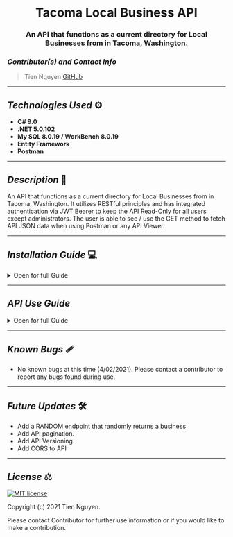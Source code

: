 # <div align="center"> **Tacoma Local Business API** </div>
### <div align="center"> An API that functions as a current directory for Local Businesses from in Tacoma, Washington. </div>


### _Contributor(s) and Contact Info_ 
> Tien Nguyen [GitHub](https://github.com/Tien96ng)

---

## _Technologies Used_ ⚙

* **C# 9.0**
* **.NET 5.0.102**
* **My SQL 8.0.19 / WorkBench 8.0.19**
* **Entity Framework**
* **Postman**

---

## _Description_ 📃
An API that functions as a current directory for Local Businesses from in Tacoma, Washington. It utilizes RESTful principles and has integrated authentication via JWT Bearer to keep the API Read-Only for all users except administrators. The user is able to see / use the GET method to fetch API JSON data when using Postman or any API Viewer.

---

## _Installation Guide_ 💻 

<details>
<summary>Open for full Guide</summary>

### _Cloning and Initial Setup_

> Repository: 
1. In your terminal of choice or [GitHub's Desktop Application](https://desktop.github.com/), clone the above repository from Github. For further explanation on how to clone this repository, please visit [GitHub's Documentation](https://docs.github.com/en/github/using-git/which-remote-url-should-i-use).
2. Ensure you are running .NET Core SDK by using the command dotnet --version in your terminal. If a version number is not presented, please visit [this download page for .NET 5 and install the applicable software for your OS](https://dotnet.microsoft.com/download/dotnet/5.0). 
3. Once you verify you are running a .NET 5, navigate in your terminal to ***Local Business API*** directory within the ***Tacoma-Local-Business-Api*** directory you just cloned. Once there, run "dotnet build" in your terminal to build application within directory. 
4. In your terminal, while still in LocalBusinessApi directory, run "dotnet restore."
5. You will require a text or code editor to complete the following steps. [VS Code is recommended](https://code.visualstudio.com/)


### _Installation: Database Recreation_

1. Ensure you are running MySQL Server 8 and MySQL WorkBench 8. If you are running windows, use the [Windows Installer ](https://dev.mysql.com/downloads/installer/) for MySQL and follow the instructions provided by the installer. For Macs, visit [MySQL Commuinity Downloads](https://dev.mysql.com/downloads/mysql/) and select macOS from the Operation Systems. This will be a manual installation. If you need additonal assistance on this, please visit Epicodus's [Learn How to Program Article](https://www.learnhowtoprogram.com/c-and-net/getting-started-with-c/installing-and-configuring-mysql).
2. Once you verify you have SQL installed, create a file called "appsettings.json" in the root directory LocalBusinessApi. Paste the following into this file.
```
{
  "ConnectionStrings": {
      "DefaultConnection": "Server=localhost;Port={PORT OF SERVER};database=local_business_api;uid=root;pwd={PASSWORD OF SERVER};"
  }
}
```
3. In your terminal, run "dotnet ef database update".

</details>

---

## _API Use Guide_

<details>
<summary> Open for full Guide </summary>

### Install Postman
> (Optional) [Download and install Postman](https://www.postman.com/downloads/).

### Launch the API
1) Navigate to tacoma-local-business-api/LocalBusinessApi directory using the MacOS Terminal or Windows Powershell (e.g. **cd Desktop/tacoma-local-business-api/LocalBusinessApi**).
2) Run the command **dotnet run** to have access to the API in Postman or browser.

### Using the JSON Web Token
> In order to be authorized to use the POST, PUT, DELETE functionality of the API, please authenticate yourself through Postman.
1. Open Postman and create a POST request using the URL: `http://localhost:5000/api/businesses/authenticate`
2. Add the following query to the request as raw data in the Body tab:
```
{
    "UserName": "test",
    "Password": "test"
}
```
3. The token will be generated in the response.
4. Copy the Token from the response (2 hour TTL).
5. Switch to the **authorization** tab in Postman.
6. Choose the type: **Bearer Token** and paste the copied Token into the **Token** field.
7. Run a request for any authorize route request (Ex. POST, PUT, or DELETE).

#### Sample Authenticate 200 OK Response
```
{
    "id": 1,
    "firstName": "Bob",
    "lastName": "Belcher",
    "username": "LindaStopYellingAtMe",
    "token": "eyJhbGciOiJIUzI1NiIsInR5cCI6IkpXVCJ9.eyJpZCI6IjEiLCJuYmYiOjE2MTc2MDIyMDYsImV4cCI6MTYxNzYwOTQwNiwiaWF0IjoxNjE3NjAyMjA2fQ.a0sJc8sn3PXyp0DeOhmQ7lMtn4sNtlX92c13XG0Jf0M"
}
```


### Endpoints
> Base URL: `https://localhost:5000`

#### HTTP Request Structure
```
GET /api/{component}
POST /api/{component}
GET /api/{component}/{id}
PUT /api/{component}/{id}
DELETE /api/{component}/{id}
AUTHENTICATE /api/{component}/authenticate
```

#### Example Query
```
https://localhost:5000/api/businesses/30
```

#### Sample JSON Response
```
{
  "businessId": 30,
  "name": "Coffee Kitchen",
  "category": "Coffee",
  "address": "9115 S Tacoma Way Tacoma WA 98499",
  "phoneNumber": "2535884191",
  "websiteUrl": ""
}
```
..........................................................................................

### Local Businesses in Tacoma
> Access information on local businesses located in Tacoma, Washington.

#### HTTP Request
```
GET /api/businesses
POST /api/businesses
GET /api/businesses/{id}
PUT /api/businesses/{id}
DELETE /api/businesses/{id}
AUTHENTICATE /api/businesses/authenticate
```

#### Path Parameters
| Parameter | Type | Default | Required | Description |
| :---: | :---: | :---: | :---: | --- |
| Name | string | none | true | Return name of the business.
| Category | string | none | true | Return category of the type of business.
| Address | string | none | true | Return address of the business.
| PhoneNumber | string | none | true | Return phone number of the business.
| WebsiteUrl | string | none | false | Return website of the business.

#### Example Query
```
https://localhost:5000/api/bean/?category=bakery
```

#### Sample JSON Response
```
[
    {
        "businessId": 1,
        "name": "The Art of Crunch",
        "category": "Bakery",
        "address": "7104 6th Ave Tacoma WA 98406-1213",
        "phoneNumber": "2537206180",
        "websiteUrl": "http://www.theartofcrunch.com/"
    }
]
```

..........................................................................................

</details>

---

## _Known Bugs_ 🩹
* No known bugs at this time (4/02/2021). Please contact a contributor to report any bugs found during use.

---

## _Future Updates_ 🛠
* Add a RANDOM endpoint that randomly returns a business
* Add API pagination.
* Add API Versioning.
* Add CORS to API

---

## _License_ ⚖️

[![MIT license](https://img.shields.io/badge/License-MIT-blue.svg)](https://opensource.org/licenses/MIT)

Copyright (c) 2021 Tien Nguyen.

Please contact Contributor for further use information or if you would like to make a contribution.